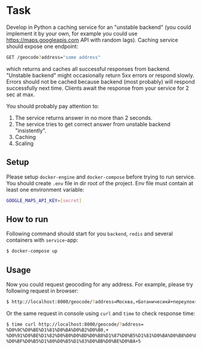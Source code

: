 # Task

Develop in Python a caching service for an "unstable backend" (you could implement it by your own,
for example you could use https://maps.googleapis.com API with random lags).
Caching service should expose one endpoint:

```bash
GET /geocode?address="some address"
```

which returns and caches all successful responses from backend.
"Unstable backend" might occasionally return 5xx errors or respond slowly.
Errors should not be cached because backend (most probably) will respond successfully next time.
Clients await the response from your service for 2 sec at max.

You should probably pay attention to:
1. The service returns answer in no more than 2 seconds.
2. The service tries to get correct answer from unstable backend "insistently".
3. Caching
4. Scaling

## Setup
Please setup `docker-engine` and `docker-compose` before trying to run service.
You should create `.env` file in dir root of the project. Env file must 
contain at least one environment variable:
```bash
GOOGLE_MAPS_API_KEY=[secret]
```

## How to run
Following command should start for you `backend`, `redis` and several 
containers with `service`-app:
```bash
$ docker-compose up
```

## Usage
Now you could request geocoding for any address. For example, please try 
following request in browser:
```bash
$ http://localhost:8000/geocode/?address=Москва,+Ботаничесикй+переулок+5
```

Or the same request in console using `curl` and `time` to check response time:
```bash
$ time curl http://localhost:8000/geocode/?address=
%D0%9C%D0%BE%D1%81%D0%BA%D0%B2%D0%B0,+
%D0%91%D0%BE%D1%82%D0%B0%D0%BD%D0%B8%D1%87%D0%B5%D1%81%D0%BA%D0%B8%D0%B9+
%D0%BF%D0%B5%D1%80%D0%B5%D1%83%D0%BB%D0%BE%D0%BA+5
```
